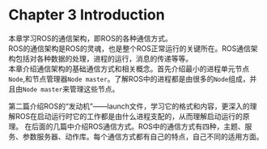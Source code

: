 # Chapter 3 Introduction  
本章学习ROS的通信架构，即ROS的各种通信方式。  
ROS的通信架构是ROS的灵魂，也是整个ROS正常运行的关键所在。ROS通信架构包括对各种数据的处理，进程的运行，消息的传递等等。  
本章介绍通信架构的基础通信方式和相关概念。首先介绍最小的进程单元节点 `Node`,和节点管理器`Node master`。了解ROS中的进程都是由很多的`Node`组成，并且由`Node master`来管理这些节点。

第二篇介绍ROS的“发动机”——launch文件，学习它的格式和内容，更深入的理解ROS在启动运行时它的工作都是由什么进程支配的，从而理解启动运行的原理。
在后面的几篇中介绍ROS通信方式。ROS中的通信方式有四种，主题、服务、参数服务器、动作库。每个通信方式都有自己的特点，自己不同的适用方面。